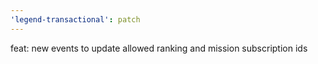 ```yaml
---
'legend-transactional': patch
---
```


feat: new events to update allowed ranking and mission subscription ids
